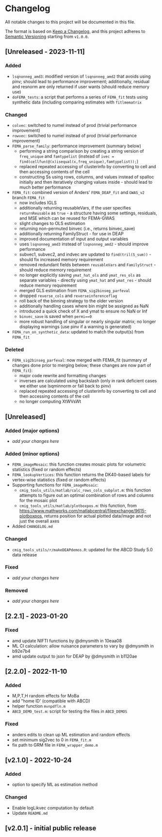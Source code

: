 # Changelog
All notable changes to this project will be documented in this file.

The format is based on [Keep a Changelog](https://keepachangelog.com/en/1.0.0/),
and this project adheres to [Semantic Versioning](https://semver.org/spec/v2.0.0.html) starting from ``v1.0.0``.

## [Unreleased - 2023-11-11]

### Added
* ``lsqnonneg_amd3``: modified version of ``lsqnonneg_amd2`` that avoids using pinv; should lead to performance improvement; additionally, residual and resnorm are only returned if user wants (should reduce memory use)
* ``doFEMA_tests``: a script that performs a series of ``FEMA_fit`` tests using synthetic data (including comparing estimates with ``fitlmematrix``

### Changed
* ``colvec``: switched to numel instead of prod (trivial performance improvement)
* ``rowvec``: switched to numel instead of prod (trivial performance improvement)
* ``FEMA_parse_family``: performance improvement (summary below)
  - performing a string comparison by creating a string version of ``freq_unique`` and ``famtypelist`` (instead of ``ivec = find(cellfun(@(x)isequal(x,freq_unique),famtypelist));``)
  - replaced repeated accessing of clusterinfo by converting to cell and then accessing contents of the cell
  - constructing Ss using rows, columns, and values instead of spalloc initially and then iteratively changing values inside - should lead to much better performance
* ``FEMA_fit``: combined version of Anders' ``FEMA_DEAP_fit`` and `GWAS_v2` branch ``FEMA_fit``
  - now includes IGLS
  - additionally returning reusableVars, if the user specifies ``returnReusable`` as ``true`` - a structure having some settings, residuals, and MSE which can be reused for FEMA-GWAS
  - slight changes to OLS estimation
  - returning non-permuted binvec (i.e., returns binvec_save)
  - additionally returning FamilyStruct - for use in DEAP
  - improved documentation of input and output variables
  - uses ``lsqnonneg_amd3`` instead of ``lsqnonneg_amd2`` - should improve performance
  - subvec1, subvec2, and indvec are updated to ``find(tril(S_sum))`` - should fix increased memory requirement
  - removed redundant fields between ``reusableVars`` and ``FamilyStruct`` - should reduce memory requirement
  - no longer explicitly saving ``ymat_hat_ols`` and ``ymat_res_ols`` as separate variables - directly using ``ymat_hat`` and ``ymat_res`` - should reduce memory requirement
  - merged GLS estimation from ``FEMA_sig2binseg_parfeval``
  - dropped ``reverse_cols`` and ``reverseinferenceflag``
  - roll back of the binning strategy to the older version
  - additionally handling cases where bin might be assigned as NaN
  - introduced a quick check of X and ymat to ensure no NaN or Inf
  - ``binvec_save`` is saved when ``permi==0``
  - more robust handling of singular or nearly singular matrix; no longer displaying warnings (use pinv if a warning is generated)
* ``FEMA_run_on_synthetic_data``: updated to match the output(s) from ``FEMA_fit``

### Deleted
* ``FEMA_sig2binseg_parfeval``: now merged with FEMA_fit (summary of changes done prior to merging below; these changes are now part of ``FEMA_fit``):
  - major code rewrite and formatting changes
  - inverses are calculated using backslash (only in rank deficient cases we either use lsqminnorm or fall back to pinv)
  - replaced repeated accessing of clusterinfo by converting to cell and then accessing contents of the cell
  - no longer computing XtWVsWt

## [Unreleased]

### Added (major options)
* _add your changes here_

### Added (minor options)
* ``FEMA_imageMosaic``: this function creates mosaic plots for volumetric statistics (fixed or random effects)
* ``FEMA_lookupVertices``: this function returns the DK40-based labels for vertex-wise statistics (fixed or random effects)
* Supporting functions for ``FEMA_imageMosaic``:
  - ``cmig_tools_utils/matlab/calc_rows_cols_subplot.m``: this function attempts to figure out an optimal combination of rows and columns for the mosaic plot
  - ``cmig_tools_utils/matlab/plotboxpos.m``: this function, from https://www.mathworks.com/matlabcentral/fileexchange/9615-plotboxpos, returns position for actual plotted data/image and not just the overall axes
* Added ``CHANGELOG.md``

### Changed
* ``cmig_tools_utils/r/makeDEAPdemos.R``: updated for the ABCD Study 5.0 data release

### Fixed

* _add your changes here_

### Removed

* _add your changes here_

## [2.2.1] - 2023-01-20

### Fixed

* amd update NIFTI functions by @dmysmith in 10eaa08
* ML CI calculation: allow nuisance parameters to vary by @dmysmith in b92e7b4
* amd update output to json for DEAP by @dmysmith in b1120ae

## [2.2.0] - 2022-11-10

### Added

* M,P,T,H random effects for MoBa
* add "home ID' (compatible with ABCD)
* helper function ``mvnpdfln.m``
* ``ABCD_DEMO_test.m``: script for testing the files in ``ABCD_DEMOS``

### Fixed

* anders edits to clean up ML estimation and random effects
* set minimum sig2vec to 0 in ``FEMA_fit.m``
* fix path to GRM file in ``FEMA_wrapper_demo.m``

## [v2.1.0] - 2022-10-24

### Added
* option to specify ML as estimation method

### Changed

* Enable logLikvec computation by default
* Update ``README.md``

## [v2.0.1] - initial public release
